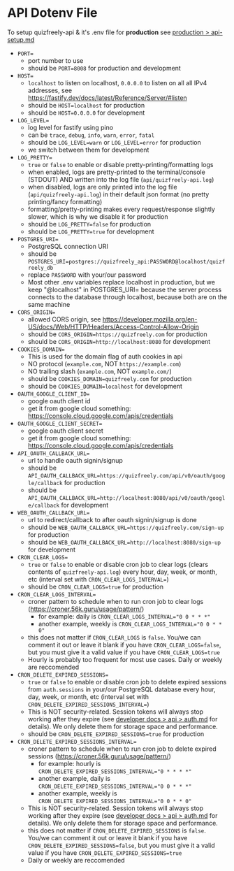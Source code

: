 # API Dotenv File

To setup quizfreely-api & it's .env file for **production** see [production > api-setup.md](../production/api-setup.md)

- `PORT=`
  - port number to use
  - should be `PORT=8008` for production and development
- `HOST=`
  - `localhost` to listen on localhost, `0.0.0.0` to listen on all all IPv4 addresses, see https://fastify.dev/docs/latest/Reference/Server/#listen
  - should be `HOST=localhost` for production
  - should be `HOST=0.0.0.0` for development
- `LOG_LEVEL=`
  - log level for fastify using pino
  - can be `trace`, `debug`, `info`, `warn`, `error`, `fatal`
  - should be `LOG_LEVEL=warn` or `LOG_LEVEL=error` for production
  - we switch between them for development
- `LOG_PRETTY=`
  - `true` or `false` to enable or disable pretty-printing/formatting logs
  - when enabled, logs are pretty-printed to the terminal/console (STDOUT) AND written into the log file (`api/quizfreely-api.log`)
  - when disabled, logs are only printed into the log file (`api/quizfreely-api.log`) in their default json format (no pretty printing/fancy formatting)
  - formatting/pretty-printing makes every request/response slightly slower, which is why we disable it for production
  - should be `LOG_PRETTY=false` for production
  - should be `LOG_PRETTY=true` for development
- `POSTGRES_URI=`
  - PostgreSQL connection URI
  - should be `POSTGRES_URI=postgres://quizfreely_api:PASSWORD@localhost/quizfreely_db`
  - replace `PASSWORD` with your/our password
  - Most other .env variables replace localhost in production, but we keep "@localhost" in POSTGRES_URI= because the server process connects to the database through localhost, because both are on the same machine
- `CORS_ORIGIN=`
  - allowed CORS origin, see https://developer.mozilla.org/en-US/docs/Web/HTTP/Headers/Access-Control-Allow-Origin
  - should be `CORS_ORIGIN=https://quizfreely.com` for production
  - should be `CORS_ORIGIN=http://localhost:8080` for development
- `COOKIES_DOMAIN=`
  - This is used for the domain flag of auth cookies in api
  - NO protocol (`example.com`, NOT `https://example.com`)
  - NO trailing slash (`example.com`, NOT `example.com/`)
  - should be `COOKIES_DOMAIN=quizfreely.com` for production
  - should be `COOKIES_DOMAIN=localhost` for development
- `OAUTH_GOOGLE_CLIENT_ID=`
  - google oauth client id
  - get it from google cloud something: https://console.cloud.google.com/apis/credentials
- `OAUTH_GOOGLE_CLIENT_SECRET=`
  - google oauth client secret
  - get it from google cloud something: https://console.cloud.google.com/apis/credentials
- `API_OAUTH_CALLBACK_URL=`
  - url to handle oauth signin/signup
  - should be `API_OAUTH_CALLBACK_URL=https://quizfreely.com/api/v0/oauth/google/callback` for production
  - should be `API_OAUTH_CALLBACK_URL=http://localhost:8080/api/v0/oauth/google/callback` for development
- `WEB_OAUTH_CALLBACK_URL=`
  - url to redirect/callback to after oauth signin/signup is done
  - should be `WEB_OAUTH_CALLBACK_URL=https://quizfreely.com/sign-up` for production
  - should be `WEB_OAUTH_CALLBACK_URL=http://localhost:8080/sign-up` for development
- `CRON_CLEAR_LOGS=`
  - `true` or `false` to enable or disable cron job to clear logs (clears contents of `quizfreely-api.log`) every hour, day, week, or month, etc (interval set with `CRON_CLEAR_LOGS_INTERVAL=`)
  - should be `CRON_CLEAR_LOGS=true` for production
- `CRON_CLEAR_LOGS_INTERVAL=`
  - croner pattern to schedule when to run cron job to clear logs (https://croner.56k.guru/usage/pattern/)
    - for example: daily is `CRON_CLEAR_LOGS_INTERVAL="0 0 * * *"`
    - another example, weekly is `CRON_CLEAR_LOGS_INTERVAL="0 0 * * 0"`
  - this does not matter if `CRON_CLEAR_LOGS` is `false`. You/we can comment it out or leave it blank if you have `CRON_CLEAR_LOGS=false`, but you must give it a valid value if you have `CRON_CLEAR_LOGS=true`
  - Hourly is probably too frequent for most use cases. Daily or weekly are reccomended
- `CRON_DELETE_EXPIRED_SESSIONS=`
  - `true` or `false` to enable or disable cron job to delete expired sessions from `auth.sessions` in your/our PostgreSQL database every hour, day, week, or month, etc (interval set with `CRON_DELETE_EXPIRED_SESSIONS_INTERVAL=`)
  - This is NOT security-related. Session tokens will always stop working after they expire (see [developer docs > api > auth.md](./auth.md) for details). We only delete them for storage space and performance.
  - should be `CRON_DELETE_EXPIRED_SESSIONS=true` for production
- `CRON_DELETE_EXPIRED_SESSIONS_INTERVAL=`
  - croner pattern to schedule when to run cron job to delete expired sessions (https://croner.56k.guru/usage/pattern/)
    - for example: hourly is `CRON_DELETE_EXPIRED_SESSIONS_INTERVAL="0 * * * *"`
    - another example, daily is `CRON_DELETE_EXPIRED_SESSIONS_INTERVAL="0 0 * * *"`
    - another example, weekly is `CRON_DELETE_EXPIRED_SESSIONS_INTERVAL="0 0 * * 0"`
  - This is NOT security-related. Session tokens will always stop working after they expire (see [developer docs > api > auth.md](./auth.md) for details). We only delete them for storage space and performance.
  - this does not matter if `CRON_DELETE_EXPIRED_SESSIONS` is `false`. You/we can comment it out or leave it blank if you have `CRON_DELETE_EXPIRED_SESSIONS=false`, but you must give it a valid value if you have `CRON_DELETE_EXPIRED_SESSIONS=true`
  - Daily or weekly are reccomended
